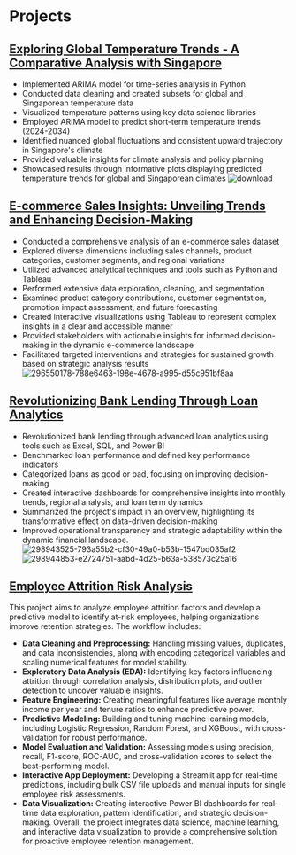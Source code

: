 # Projects

## [Exploring Global Temperature Trends - A Comparative Analysis with Singapore](https://github.com/xinconggg/Data-Analysis-Projects/blob/main/(Project)%20Exploring%20Global%20Temperature%20Trends.ipynb)
- Implemented ARIMA model for time-series analysis in Python
- Conducted data cleaning and created subsets for global and Singaporean temperature data
- Visualized temperature patterns using key data science libraries
- Employed ARIMA model to predict short-term temperature trends (2024-2034)
- Identified nuanced global fluctuations and consistent upward trajectory in Singapore's climate
- Provided valuable insights for climate analysis and policy planning
- Showcased results through informative plots displaying predicted temperature trends for global and Singaporean climates
![download](https://github.com/xinconggg/Data-Analysis-Projects/assets/82378681/0db28151-55ee-4039-988a-ee4be7cfff84)

## [E-commerce Sales Insights: Unveiling Trends and Enhancing Decision-Making](https://github.com/xinconggg/Data-Analysis-Projects/blob/main/(Project)%20E-commerce%20Sales%20Insights.md)
- Conducted a comprehensive analysis of an e-commerce sales dataset
- Explored diverse dimensions including sales channels, product categories, customer segments, and regional variations
- Utilized advanced analytical techniques and tools such as Python and Tableau
- Performed extensive data exploration, cleaning, and segmentation
- Examined product category contributions, customer segmentation, promotion impact assessment, and future forecasting
- Created interactive visualizations using Tableau to represent complex insights in a clear and accessible manner
- Provided stakeholders with actionable insights for informed decision-making in the dynamic e-commerce landscape
- Facilitated targeted interventions and strategies for sustained growth based on strategic analysis results
![296550178-788e6463-198e-4678-a995-d55c951bf8aa](https://github.com/xinconggg/Data-Analysis-Projects/assets/82378681/471235e8-ad0d-4aa3-9e2f-d2140ffb8e49)

## [Revolutionizing Bank Lending Through Loan Analytics](https://github.com/xinconggg/Data-Analysis-Projects/blob/main/(Project)%20Revolutionizing%20Bank%20Lending%20Through%20Loan%20Analytics.md)
- Revolutionized bank lending through advanced loan analytics using tools such as Excel, SQL, and Power BI
- Benchmarked loan performance and defined key performance indicators
- Categorized loans as good or bad, focusing on improving decision-making
- Created interactive dashboards for comprehensive insights into monthly trends, regional analysis, and loan term dynamics
- Summarized the project's impact in an overview, highlighting its transformative effect on data-driven decision-making
- Improved operational transparency and strategic adaptability within the dynamic financial landscape.
![298943525-793a55b2-cf30-49a0-b53b-1547bd035af2](https://github.com/xinconggg/Data-Analysis-Projects/assets/82378681/91b02d6e-33d6-4d64-9752-cec5e139b301)
![298944853-e2724751-aabd-4d25-b63a-538573c25a16](https://github.com/xinconggg/Data-Analysis-Projects/assets/82378681/884acc1d-0c3e-4c03-ae4a-519fdc886a5e)

## [Employee Attrition Risk Analysis](https://github.com/xinconggg/Data-Analysis-Projects/blob/main/(Project)%20Employee%20Attrition%20Risk%20Analysis/Employee%20Attrition%20Risk%20Analysis.ipynb)
This project aims to analyze employee attrition factors and develop a predictive model to identify at-risk employees, helping organizations improve retention strategies. The workflow includes:
- **Data Cleaning and Preprocessing:** Handling missing values, duplicates, and data inconsistencies, along with encoding categorical variables and scaling numerical features for model stability.
- **Exploratory Data Analysis (EDA):** Identifying key factors influencing attrition through correlation analysis, distribution plots, and outlier detection to uncover valuable insights.
- **Feature Engineering:** Creating meaningful features like average monthly income per year and tenure ratios to enhance predictive power.
- **Predictive Modeling:** Building and tuning machine learning models, including Logistic Regression, Random Forest, and XGBoost, with cross-validation for robust performance.
- **Model Evaluation and Validation:** Assessing models using precision, recall, F1-score, ROC-AUC, and cross-validation scores to select the best-performing model.
- **Interactive App Deployment:** Developing a Streamlit app for real-time predictions, including bulk CSV file uploads and manual inputs for single employee risk assessments.
- **Data Visualization:** Creating interactive Power BI dashboards for real-time data exploration, pattern identification, and strategic decision-making.
Overall, the project integrates data science, machine learning, and interactive data visualization to provide a comprehensive solution for proactive employee retention management.

